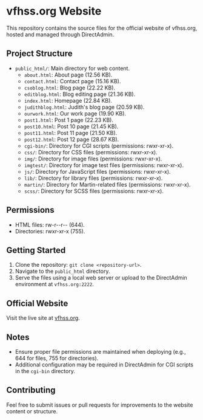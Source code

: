 # vfhss.org Website

This repository contains the source files for the official website of vfhss.org, hosted and managed through DirectAdmin.

## Project Structure

- `public_html/`: Main directory for web content.
  - `about.html`: About page (12.56 KB).
  - `contact.html`: Contact page (15.16 KB).
  - `csoblog.html`: Blog page (22.22 KB).
  - `editblog.html`: Blog editing page (21.36 KB).
  - `index.html`: Homepage (22.84 KB).
  - `judithblog.html`: Judith's blog page (20.59 KB).
  - `ourwork.html`: Our work page (19.90 KB).
  - `post1.html`: Post 1 page (22.23 KB).
  - `post10.html`: Post 10 page (21.45 KB).
  - `post11.html`: Post 11 page (21.50 KB).
  - `post12.html`: Post 12 page (28.67 KB).
  - `cgi-bin/`: Directory for CGI scripts (permissions: rwxr-xr-x).
  - `css/`: Directory for CSS files (permissions: rwxr-xr-x).
  - `img/`: Directory for image files (permissions: rwxr-xr-x).
  - `imgtest/`: Directory for image test files (permissions: rwxr-xr-x).
  - `js/`: Directory for JavaScript files (permissions: rwxr-xr-x).
  - `lib/`: Directory for library files (permissions: rwxr-xr-x).
  - `martin/`: Directory for Martin-related files (permissions: rwxr-xr-x).
  - `scss/`: Directory for SCSS files (permissions: rwxr-xr-x).

## Permissions
- HTML files: rw-r--r-- (644).
- Directories: rwxr-xr-x (755).

## Getting Started
1. Clone the repository: `git clone <repository-url>`.
2. Navigate to the `public_html` directory.
3. Serve the files using a local web server or upload to the DirectAdmin environment at `vfhss.org:2222`.

## Official Website
Visit the live site at [vfhss.org](https://vfhss.org).

## Notes
- Ensure proper file permissions are maintained when deploying (e.g., 644 for files, 755 for directories).
- Additional configuration may be required in DirectAdmin for CGI scripts in the `cgi-bin` directory.

## Contributing
Feel free to submit issues or pull requests for improvements to the website content or structure.
